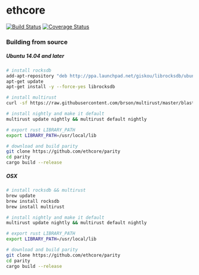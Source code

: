 # ethcore

[![Build Status][travis-image]][travis-url] [![Coverage Status][coveralls-image]][coveralls-url]

[travis-image]: https://travis-ci.com/ethcore/parity.svg?token=DMFvZu71iaTbUYx9UypX&branch=master
[travis-url]: https://travis-ci.com/ethcore/parity
[coveralls-image]: https://coveralls.io/repos/github/ethcore/parity/badge.svg?branch=master&t=Fk0OuQ
[coveralls-url]: https://coveralls.io/r/ethcore/parity?branch=master


### Building from source

##### Ubuntu 14.04 and later

```bash
# install rocksdb
add-apt-repository "deb http://ppa.launchpad.net/giskou/librocksdb/ubuntu trusty main"
apt-get update
apt-get install -y --force-yes librocksdb

# install multirust
curl -sf https://raw.githubusercontent.com/brson/multirust/master/blastoff.sh | sh -s -- --yes

# install nightly and make it default
multirust update nightly && multirust default nightly

# export rust LIBRARY_PATH
export LIBRARY_PATH=/usr/local/lib

# download and build parity
git clone https://github.com/ethcore/parity
cd parity
cargo build --release
```

##### OSX

```bash
# install rocksdb && multirust
brew update
brew install rocksdb
brew install multirust

# install nightly and make it default
multirust update nightly && multirust default nightly

# export rust LIBRARY_PATH
export LIBRARY_PATH=/usr/local/lib

# download and build parity
git clone https://github.com/ethcore/parity
cd parity
cargo build --release
```
